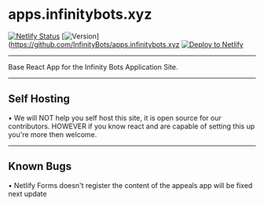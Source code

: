 # apps.infinitybots.xyz
[![Netlify Status](https://api.netlify.com/api/v1/badges/f4b6f6eb-16dd-489b-b07b-58b791a1c89b/deploy-status)](https://app.netlify.com/sites/elated-engelbart-d75e84/deploys) [![Version](https://img.shields.io/badge/Version-1.0.0-blue.svg)](https://github.com/InfinityBots/apps.infinitybots.xyz
[![Deploy to Netlify](https://www.netlify.com/img/deploy/button.svg)](https://app.netlify.com/start/deploy?repository=https://github.com/TheRealToxicDev/apps.infinitybots.xyz)

----

Base React App for the Infinity Bots Application Site.

---

## Self Hosting
• We will NOT help you self host this site, it is open source for our contributors. HOWEVER if you know react and are capable of setting this up you're more then welcome.

---

## Known Bugs
• Netlify Forms doesn't register the content of the appeals app will be fixed next update
